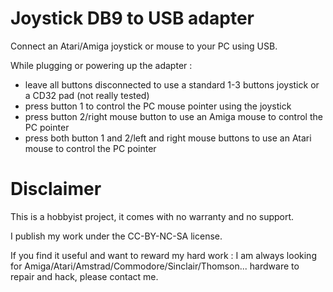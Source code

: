 # Joystick DB9 to USB adapter
Connect an Atari/Amiga joystick or mouse to your PC using USB.

While plugging or powering up the adapter :
- leave all buttons disconnected to use a standard 1-3 buttons joystick or a CD32 pad (not really tested)
- press button 1 to control the PC mouse pointer using the joystick
- press button 2/right mouse button to use an Amiga mouse to control the PC pointer
- press both button 1 and 2/left and right mouse buttons to use an Atari mouse to control the PC pointer

# Disclaimer
This is a hobbyist project, it comes with no warranty and no support.

I publish my work under the CC-BY-NC-SA license.

If you find it useful and want to reward my hard work : I am always looking for Amiga/Atari/Amstrad/Commodore/Sinclair/Thomson... hardware to repair and hack, please contact me.

